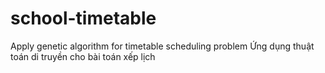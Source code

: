 # school-timetable
Apply genetic algorithm for timetable scheduling problem
Ứng dụng thuật toán di truyền cho bài toán xếp lịch
